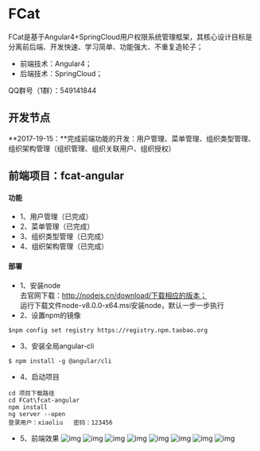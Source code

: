 #  **FCat** 
FCat是基于Angular4+SpringCloud用户权限系统管理框架，其核心设计目标是分离前后端、开发快速、学习简单、功能强大、不重复造轮子；
- 前端技术：Angular4；
- 后端技术：SpringCloud；

QQ群号（1群）：549141844

## 开发节点
 **2017-19-15：**完成前端功能的开发：用户管理、菜单管理、组织类型管理、组织架构管理（组织管理、组织关联用户、组织授权）   
    

## 前端项目：fcat-angular
#### 功能
- 1、用户管理（已完成）
- 2、菜单管理（已完成）
- 3、组织类型管理（已完成）
- 4、组织架构管理（已完成）

#### 部署
- 1、安装node  
去官网下载：http://nodejs.cn/download/下载相应的版本；  
运行下载文件node-v8.0.0-x64.msi安装node，默认一步一步执行  
- 2、设置npm的镜像  
```
$npm config set registry https://registry.npm.taobao.org
```
- 3、安装全局angular-cli
```
$ npm install -g @angular/cli
```

- 4、启动项目
```
cd 项目下载路径
cd FCat\fcat-angular
npm install
ng server --open
登录用户：xiaoliu   密码：123456
```


- 5、前端效果
![img](http://upload-images.jianshu.io/upload_images/6756205-77654260d96f4a5f.jpg?imageMogr2/auto-orient/strip%7CimageView2/2/w/1240)
![img](http://upload-images.jianshu.io/upload_images/6756205-34394cea5f742c60.jpg?imageMogr2/auto-orient/strip%7CimageView2/2/w/1240)
![img](http://upload-images.jianshu.io/upload_images/6756205-9d04f049e89ac986.jpg?imageMogr2/auto-orient/strip%7CimageView2/2/w/1240)
![img](http://upload-images.jianshu.io/upload_images/6756205-065369a0f34f4cfa.jpg?imageMogr2/auto-orient/strip%7CimageView2/2/w/1240)
![img](http://upload-images.jianshu.io/upload_images/6756205-9c372a7abfce3674.jpg?imageMogr2/auto-orient/strip%7CimageView2/2/w/1240)
![img](http://upload-images.jianshu.io/upload_images/6756205-ae87eb83261dc2b7.png?imageMogr2/auto-orient/strip%7CimageView2/2/w/1240)
![img](http://upload-images.jianshu.io/upload_images/6756205-5735e4281266cd28.jpg?imageMogr2/auto-orient/strip%7CimageView2/2/w/1240)
![img](http://upload-images.jianshu.io/upload_images/6756205-97b82ad220708088.jpg?imageMogr2/auto-orient/strip%7CimageView2/2/w/1240)